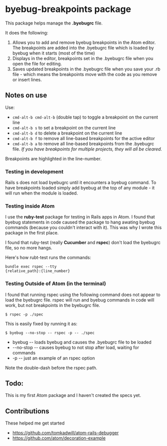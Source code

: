 # byebug-breakpoints package

This package helps manage the __.byebugrc__ file.

It does the following:
1. Allows you to add and remove byebug breakpoints in the Atom editor. The breakpoints are added into the .byebugrc file which is loaded by byebug when it starts (most of the time)
2. Displays in the editor, breakpoints set in the .byebugrc file when you open the file for editing.
3. Saves updated breakpoints in the .byebugrc file when you save your .rb file - which means the breakpoints move with the code as you remove or insert lines.

## Notes on use

Use:
* <code>cmd-alt-b cmd-alt-b</code> (double tap) to toggle a breakpoint on the current line
* <code>cmd-alt-b s</code> to set a breakpoint on the current line
* <code>cmd-alt-b d</code> to delete a breakpoint on the current line
* <code>cmd-alt-b f</code> to remove all line-based breakpoints for the active editor
* <code>cmd-alt-b a</code> to remove all line-based breakpoints from the .byebugrc file. _If you have breakpoints for multiple projects, they will all be cleared._

Breakpoints are highlighted in the line-number.

### Testing in development
Rails s does not load byebugrc until it encounters a byebug command.
To have breakpoints loaded simply add byebug at the top of any
module - it will run when the module is loaded. 

### Testing inside Atom
I use the __ruby-test__ package for testing in Rails apps in Atom. I found that byebug statements in code caused the package to hang awating byebug commands (because you couldn't interact with it). This was why I wrote this package in the first place.

 I found that ruby-test (really __Cucumber__ and __rspec__) don't load the byebugrc file, so no more hangs.

Here's how rubt-test runs the commands:

 <code>bundle exec rspec --tty {relative_path}:{line_number}</code>

### Testing Outside of Atom (in the terminal)
I found that running rspec using the following command does not appear to load the byebugrc file. rspec will run and byebug commands in code will work, but not breakpoints in the byebugrc file.

<code>$ rspec -p ./spec</code>

This is easily fixed by running it as:

<code>$ byebug --no-stop -- rspec -p -- ./spec</code>

* byebug -- loads byebug and causes the .byebugrc file to be loaded
* --no-stop -- causes byebug to not stop after load, waiting for commands
* -p -- just an example of an rspec option

Note the double-dash before the rspec path.

## Todo:
This is my first Atom package and I haven't created the specs yet.

## Contributions
These helped me get started

* https://github.com/tomkadwill/atom-rails-debugger
* https://github.com/atom/decoration-example
